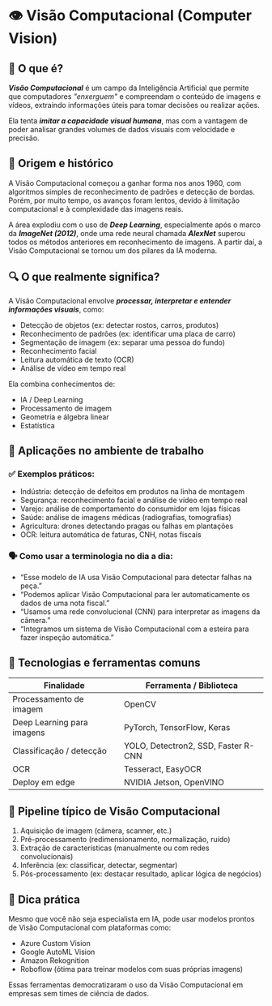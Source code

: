# 👁️ Visão Computacional (Computer Vision)

## 📖 O que é?

***Visão Computacional*** é um campo da Inteligência Artificial que permite que computadores *"enxerguem"* e compreendam o conteúdo de imagens e vídeos, extraindo informações úteis para tomar decisões ou realizar ações.

Ela tenta ***imitar a capacidade visual humana***, mas com a vantagem de poder analisar grandes volumes de dados visuais com velocidade e precisão.

## 🧾 Origem e histórico
A Visão Computacional começou a ganhar forma nos anos 1960, com algoritmos simples de reconhecimento de padrões e detecção de bordas. Porém, por muito tempo, os avanços foram lentos, devido à limitação computacional e à complexidade das imagens reais.

A área explodiu com o uso de ***Deep Learning***, especialmente após o marco da ***ImageNet (2012)***, onde uma rede neural chamada ***AlexNet*** superou todos os métodos anteriores em reconhecimento de imagens. A partir daí, a Visão Computacional se tornou um dos pilares da IA moderna.

## 🔍 O que realmente significa?
A Visão Computacional envolve ***processar, interpretar e entender informações visuais***, como:

* Detecção de objetos (ex: detectar rostos, carros, produtos)
* Reconhecimento de padrões (ex: identificar uma placa de carro)
* Segmentação de imagem (ex: separar uma pessoa do fundo)
* Reconhecimento facial
* Leitura automática de texto (OCR)
* Análise de vídeo em tempo real

Ela combina conhecimentos de:

* IA / Deep Learning
* Processamento de imagem
* Geometria e álgebra linear
* Estatística

## 🧰 Aplicações no ambiente de trabalho
### ✅ Exemplos práticos:
* Indústria: detecção de defeitos em produtos na linha de montagem
* Segurança: reconhecimento facial e análise de vídeo em tempo real
* Varejo: análise de comportamento do consumidor em lojas físicas
* Saúde: análise de imagens médicas (radiografias, tomografias)
* Agricultura: drones detectando pragas ou falhas em plantações
* OCR: leitura automática de faturas, CNH, notas fiscais

### 🗣️ Como usar a terminologia no dia a dia:
* “Esse modelo de IA usa Visão Computacional para detectar falhas na peça.”
* “Podemos aplicar Visão Computacional para ler automaticamente os dados de uma nota fiscal.”
* “Usamos uma rede convolucional (CNN) para interpretar as imagens da câmera.”
* “Integramos um sistema de Visão Computacional com a esteira para fazer inspeção automática.”

## 🧪 Tecnologias e ferramentas comuns

| **Finalidade**              | **Ferramenta / Biblioteca**          |
|-----------------------------|--------------------------------------|
| Processamento de imagem     | OpenCV                               |
| Deep Learning para imagens  | PyTorch, TensorFlow, Keras           |
| Classificação / detecção    | YOLO, Detectron2, SSD, Faster R-CNN  |
| OCR                         | Tesseract, EasyOCR                   |
| Deploy em edge              | NVIDIA Jetson, OpenVINO              |

## 🧠 Pipeline típico de Visão Computacional
1. Aquisição de imagem (câmera, scanner, etc.)
2. Pré-processamento (redimensionamento, normalização, ruído)
3. Extração de características (manualmente ou com redes convolucionais)
4. Inferência (ex: classificar, detectar, segmentar)
5. Pós-processamento (ex: destacar resultado, aplicar lógica de negócios)

## 🧭 Dica prática
Mesmo que você não seja especialista em IA, pode usar modelos prontos de Visão Computacional com plataformas como:

* Azure Custom Vision
* Google AutoML Vision
* Amazon Rekognition
* Roboflow (ótima para treinar modelos com suas próprias imagens)

Essas ferramentas democratizaram o uso da Visão Computacional em empresas sem times de ciência de dados.